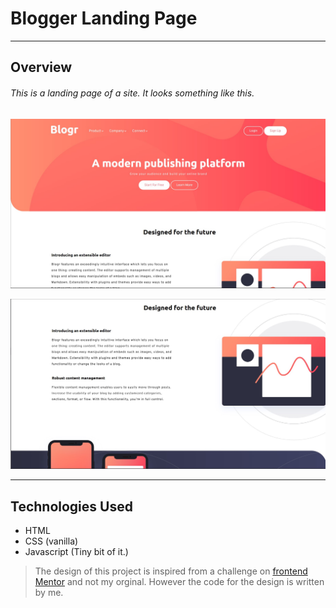# Blogger Landing Page
___

## Overview

###### This is a landing page of a site. It looks something like this.

![screenshot1](./images/Screenshot1.jpg)

![screenshot2](./images/screenshot2.jpg)

___

## Technologies Used

* HTML
* CSS (vanilla)
* Javascript (Tiny bit of it.)





> The design of this project is inspired from a challenge on [frontend Mentor](https://www.frontendmentor.io/) and not my orginal. However the code for the design is written by me.
